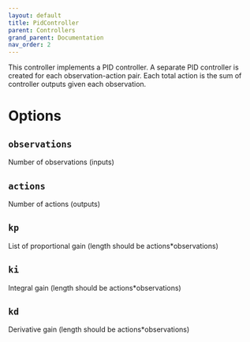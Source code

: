 ```yaml
---
layout: default
title: PidController
parent: Controllers
grand_parent: Documentation
nav_order: 2
---
```


This controller implements a PID controller. A separate PID controller is created for each observation-action pair. Each total action is the sum of controller outputs given each observation.

# Options
## `observations`
Number of observations (inputs)
## `actions`
Number of actions (outputs)
## `kp`
List of proportional gain (length should be actions*observations)
## `ki`
Integral gain (length should be actions*observations)
## `kd`
Derivative gain (length should be actions*observations)